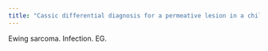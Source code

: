 ```yaml
---
title: "Cassic differential diagnosis for a permeative lesion in a child?"
---
```

Ewing sarcoma. Infection. EG.

